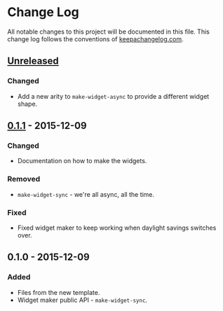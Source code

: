 # Change Log
All notable changes to this project will be documented in this file. This change log follows the conventions of [keepachangelog.com](http://keepachangelog.com/).

## [Unreleased][unreleased]
### Changed
- Add a new arity to `make-widget-async` to provide a different widget shape.

## [0.1.1] - 2015-12-09
### Changed
- Documentation on how to make the widgets.

### Removed
- `make-widget-sync` - we're all async, all the time.

### Fixed
- Fixed widget maker to keep working when daylight savings switches over.

## 0.1.0 - 2015-12-09
### Added
- Files from the new template.
- Widget maker public API - `make-widget-sync`.

[unreleased]: https://github.com/your-name/animation-toh-clj/compare/0.1.1...HEAD
[0.1.1]: https://github.com/your-name/animation-toh-clj/compare/0.1.0...0.1.1
